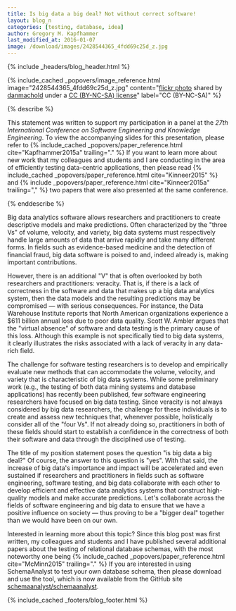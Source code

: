```yaml
---
title: Is big data a big deal? Not without correct software!
layout: blog_n
categories: [testing, database, idea]
author: Gregory M. Kapfhammer
last_modified_at: 2016-01-07
image: /download/images/2428544365_4fdd69c25d_z.jpg
---
```


{% include _headers/blog_header.html %}

<!-- include_cached header image -->
{% include_cached _popovers/image_reference.html image="2428544365_4fdd69c25d_z.jpg" content="<a title='vases' href='http://flickr.com/photos/mybloodyself/2428544365'>flickr photo</a> shared by <a href='http://flickr.com/people/mybloodyself'>danmachold</a> under a <a href='http://creativecommons.org/licenses/by-nc-sa/2.0/'>CC (BY-NC-SA) license</a>" label="CC (BY-NC-SA)" %}

{% describe %}
<p>
This statement was written to support my participation in a panel at the <em>27th International Conference on Software
Engineering and Knowledge Engineering</em>. To view the accompanying slides for this presentation, please refer to {%
include_cached _popovers/paper_reference.html cite="Kapfhammer2015a" trailing="." %} If you want to learn more about new work
that my colleagues and students and I are conducting in the area of efficiently testing data-centric applications,
then please read {% include_cached _popovers/paper_reference.html cite="Kinneer2015" %} and {% include
_popovers/paper_reference.html cite="Kinneer2015a" trailing="," %} two papers that were also presented at the same
conference.
</p>
{% enddescribe %}

Big data analytics software allows researchers and practitioners to create descriptive models and make predictions.
Often characterized by the "three Vs" of volume, velocity, and variety, big data systems must respectively handle large
amounts of data that arrive rapidly and take many different forms. In fields such as evidence-based medicine and the
detection of financial fraud, big data software is poised to and, indeed already is, making important contributions.

However, there is an additional "V" that is often overlooked by both researchers and practitioners: veracity. That is,
if there is a lack of correctness in the software and data that makes up a big data analytics system, then the data
models and the resulting predictions may be compromised &mdash; with serious consequences. For instance, the Data
Warehouse Institute reports that North American organizations experience a $611 billion annual loss due to poor data
quality. Scott W. Ambler argues that the "virtual absence" of software and data testing is the primary cause of this
loss.  Although this example is not specifically tied to big data systems, it clearly illustrates the risks associated
with a lack of veracity in any data-rich field.

The challenge for software testing researchers is to develop and empirically evaluate new methods that can accommodate
the volume, velocity, and variety that is characteristic of big data systems.  While some preliminary work (e.g., the
testing of both data mining systems and database applications) has recently been published, few software engineering
researchers have focused on big data testing. Since veracity is not always considered by big data researchers, the
challenge for these individuals is to create and assess new techniques that, whenever possible, holistically consider
all of the "four Vs". If not already doing so, practitioners in both of these fields should start to establish a
confidence in the correctness of both their software and data through the disciplined use of testing.

The title of my position statement poses the question "is big data a big deal?" Of course, the answer to this question
is "yes". With that said, the increase of big data's importance and impact will be accelerated and even sustained if
researchers and practitioners in fields such as software engineering, software testing, and big data collaborate with
each other to develop efficient and effective data analytics systems that construct high-quality models and make
accurate predictions. Let's collaborate across the fields of software engineering and big data to ensure that we have a
positive influence on society &mdash; thus proving to be a "bigger deal" together than we would have been on our own.

<p>
Interested in learning more about this topic? Since this blog post was first written, my colleagues and students and I
have published several additional papers about the testing of relational database schemas, with the most noteworthy one
being {% include_cached _popovers/paper_reference.html cite="McMinn2015" trailing="." %} If you are interested in using
SchemaAnalyst to test your own database schema, then please download and use the tool, which is now available from the
GitHub site <a href="https://github.com/schemaanalyst/schemaanalyst">schemaanalyst/schemaanalyst</a>.
</p>

{% include_cached _footers/blog_footer.html %}
